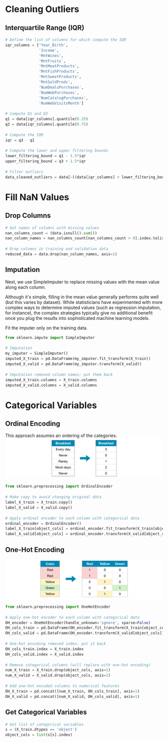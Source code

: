 # Cleaning Outliers

## Interquartile Range (IQR)

``` python
# Define the list of columns for which compute the IQR
iqr_columns = ['Year_Birth', 
               'Income', 
               'MntWines', 
               'MntFruits', 
               'MntMeatProducts', 
               'MntFishProducts', 
               'MntSweetProducts', 
               'MntGoldProds', 
               'NumDealsPurchases', 
               'NumWebPurchases',
               'NumCatalogPurchases', 
               'NumWebVisitsMonth']

# Compute Q1 and Q3
q1 = data[iqr_columns].quantile(0.25)
q3 = data[iqr_columns].quantile(0.75)

# Compute the IQR
iqr = q3 - q1

# Compute the lower and upper filtering bounds
lower_filtering_bound = q1 - 1.5*iqr
upper_filtering_bound = q3 + 1.5*iqr

# Filter outliers
data_cleaned_outliers = data[~((data[iqr_columns] < lower_filtering_bound) |(data[iqr_columns] > upper_filtering_bound)).any(axis=1)].reset_index(drop=True)
```

# Fill NaN Values

## Drop Columns

``` python
# Get names of columns with missing values
nan_columns_count = (data.isnull().sum())
nan_column_names = nan_columns_count[nan_columns_count > 0].index.tolist()

# Drop columns in training and validation data
reduced_data = data.drop(nan_column_names, axis=1)
```

## Imputation
Next, we use SimpleImputer to replace missing values with the mean value along each column.

Although it's simple, filling in the mean value generally performs quite well (but this varies by dataset).
While statisticians have experimented with more complex ways to determine imputed values (such as regression imputation,
for instance), the complex strategies typically give no additional benefit once you plug the results into sophisticated 
machine learning models.

Fit the imputer only on the training data.
``` python
from sklearn.impute import SimpleImputer

# Imputation
my_imputer = SimpleImputer()
imputed_X_train = pd.DataFrame(my_imputer.fit_transform(X_train))
imputed_X_valid = pd.DataFrame(my_imputer.transform(X_valid))

# Imputation removed column names; put them back
imputed_X_train.columns = X_train.columns
imputed_X_valid.columns = X_valid.columns
```

# Categorical Variables

## Ordinal Encoding
This approach assumes an ordering of the categories.
![img_1.png](../images/data_science/img_1.png)

``` python
from sklearn.preprocessing import OrdinalEncoder

# Make copy to avoid changing original data 
label_X_train = X_train.copy()
label_X_valid = X_valid.copy()

# Apply ordinal encoder to each column with categorical data
ordinal_encoder = OrdinalEncoder()
label_X_train[object_cols] = ordinal_encoder.fit_transform(X_train[object_cols])
label_X_valid[object_cols] = ordinal_encoder.transform(X_valid[object_cols])
```

## One-Hot Encoding
![img_2.png](../images/data_science/img_2.png)

``` python
from sklearn.preprocessing import OneHotEncoder

# Apply one-hot encoder to each column with categorical data
OH_encoder = OneHotEncoder(handle_unknown='ignore', sparse=False)
OH_cols_train = pd.DataFrame(OH_encoder.fit_transform(X_train[object_cols]))
OH_cols_valid = pd.DataFrame(OH_encoder.transform(X_valid[object_cols]))

# One-hot encoding removed index; put it back
OH_cols_train.index = X_train.index
OH_cols_valid.index = X_valid.index

# Remove categorical columns (will replace with one-hot encoding)
num_X_train = X_train.drop(object_cols, axis=1)
num_X_valid = X_valid.drop(object_cols, axis=1)

# Add one-hot encoded columns to numerical features
OH_X_train = pd.concat([num_X_train, OH_cols_train], axis=1)
OH_X_valid = pd.concat([num_X_valid, OH_cols_valid], axis=1)
```


## Get Categorical Variables
``` python
# Get list of categorical variables
s = (X_train.dtypes == 'object')
object_cols = list(s[s].index)
```
